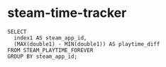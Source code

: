 # steam-time-tracker

```
SELECT
  index1 AS steam_app_id,
  (MAX(double1) - MIN(double1)) AS playtime_diff
FROM STEAM_PLAYTIME_FOREVER
GROUP BY steam_app_id;
```
